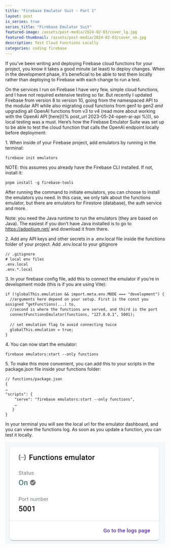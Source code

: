 ```yaml
---
title: "Firebase Emulator Suit - Part 1"
layout: post
is_series: true
series_title: "Firebase Emulator Suit"
featured-image: /assets/post-media/2024-02-03/cover_lg.jpg
featured-thumbnail: /assets/post-media/2024-02-03/cover_sm.jpg
description: Test Cloud Functions Locally
categories: coding firebase
---
```


If you’ve been writing and deploying Firebase cloud functions for your project, you know it takes a good minute (at least) to deploy changes. When in the development phase, it’s beneficial to be able to test them locally rather than deploying to Firebase with each change to run a test.

On the services I run on Firebase I have very few, simple cloud functions, and I have not required extensive testing so far. But recently I updated Firebase from version 8 to version 10, going from the namespaced API to the modular API while also migrating coud functions from gen1 to gen2 _and_ upgrading all OpenAI functions from v3 to v4 (read more about working with the OpenAI API [here]({% post_url 2023-05-24-open-ai-api %})), so local testing was a must. Here’s how the Firebase Emulator Suite was set up to be able to test the cloud function that calls the OpenAI endpoint locally before deployment:

1\. When inside of your Firebase project, add emulators by running in the terminal:

```
firebase init emulators
```

NOTE: this assumes you already have the Firebase CLI installed. If not, install it:

```
pnpm install -g firebase-tools
```

After running the command to initiate emulators, you can choose to install the emulators you need. In this case, we only talk about the functions emulator, but there are emulators for Firestore (database), the auth service and more.

Note: you need the Java runtime to run the emulators (they are based on Java). The easiest if you don’t have Java installed is to go to https://adoptium.net/ and download it from there.

2\. Add any API keys and other secrets in a .env.local file inside the functions folder of your project. Add .env.local to your gitignore

```
// .gitignore
# local env files
.env.local
.env.*.local
```

3\. In your firebase config file, add this to connect the emulator if you’re in development mode (this is if you are using Vite):

```
if (!globalThis.emulation && import.meta.env.MODE === "development") {
  //arguments here depend on your setup. First is the const you assigned “getFunctions(...) to,
  //second is where the functions are served, and third is the port
  connectFunctionsEmulator(functions, "127.0.0.1", 5001);

  // set emulation flag to avoid connecting twice
  globalThis.emulation = true;
}
```

4\. You can now start the emulator:

```
firebase emulators:start --only functions
```

5\. To make this more convenient, you can add this to your scripts in the package.json file inside your functions folder:

```
// functions/package.json
{
…
"scripts": {
    "serve": "firebase emulators:start --only functions",
    …
   }
}
```

In your terminal you will see the local url for the emulator dashboard, and you can view the functions log. As soon as you update a function, you can test it locally.

<img class="half-image" src="/assets/post-media/2024-02-03/functions-emulator.png"/>
